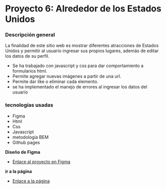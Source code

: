 # Proyecto 6: Alrededor de los Estados Unidos

### Descripción general

La finalidad de este sitio web es mostrar diferentes atracciones de Estados Unidos y permitir al usuario ingresar sus propios lugares, además de editar los datos de su perfil.
- Se ha trabajado con javascript y css para dar comportamiento a formularios html.
- Permite agregar nuevas imágenes a partir de una url.
- Permite dar like o eliminar cada elemento.
- se ha implementado el manejo de errores al ingresar los datos del usuario

### tecnologías usadas

* Figma
* Html
* Css
* Javascript
* metodología BEM
* Github pages

**Diseño de Figma**

* [Enlace al proyecto en Figma](https://www.figma.com/file/LDMgqWesKpQkIwhOfEBuTS/WEB%2C-Sprint-5%3A-Around-The-U.S.-%7C-desktop-%2B-mobile?node-id=0%3A1)

**ir a la página**

* [Enlace a la página](https://hamelyncode.github.io/web_project_4_esp/)